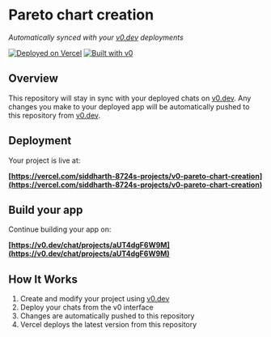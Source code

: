 # Pareto chart creation

*Automatically synced with your [v0.dev](https://v0.dev) deployments*

[![Deployed on Vercel](https://img.shields.io/badge/Deployed%20on-Vercel-black?style=for-the-badge&logo=vercel)](https://vercel.com/siddharth-8724s-projects/v0-pareto-chart-creation)
[![Built with v0](https://img.shields.io/badge/Built%20with-v0.dev-black?style=for-the-badge)](https://v0.dev/chat/projects/aUT4dgF6W9M)

## Overview

This repository will stay in sync with your deployed chats on [v0.dev](https://v0.dev).
Any changes you make to your deployed app will be automatically pushed to this repository from [v0.dev](https://v0.dev).

## Deployment

Your project is live at:

**[https://vercel.com/siddharth-8724s-projects/v0-pareto-chart-creation](https://vercel.com/siddharth-8724s-projects/v0-pareto-chart-creation)**

## Build your app

Continue building your app on:

**[https://v0.dev/chat/projects/aUT4dgF6W9M](https://v0.dev/chat/projects/aUT4dgF6W9M)**

## How It Works

1. Create and modify your project using [v0.dev](https://v0.dev)
2. Deploy your chats from the v0 interface
3. Changes are automatically pushed to this repository
4. Vercel deploys the latest version from this repository
